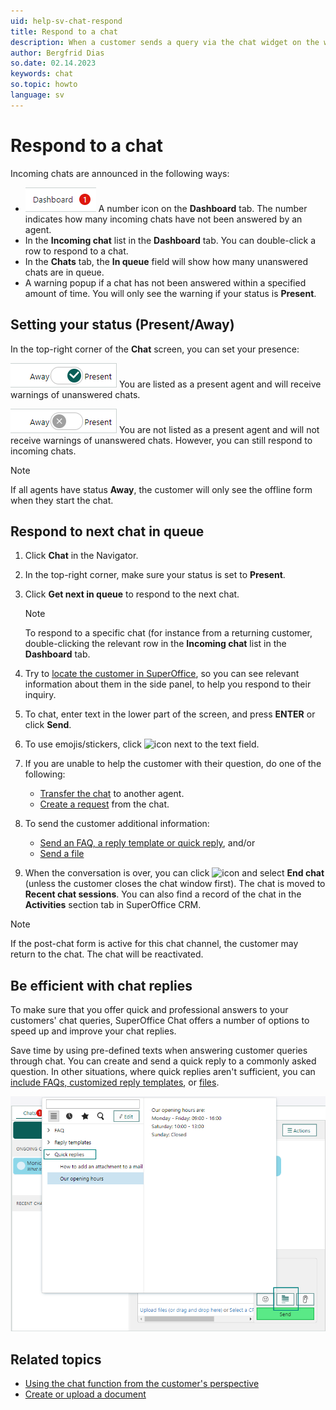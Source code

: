 ```yaml
---
uid: help-sv-chat-respond
title: Respond to a chat
description: When a customer sends a query via the chat widget on the website, it is not only important to respond to it, but also to register it on their Contact card.
author: Bergfrid Dias
so.date: 02.14.2023
keywords: chat
so.topic: howto
language: sv
---
```


# Respond to a chat

Incoming chats are announced in the following ways:

* ![icon][img2] A number icon on the **Dashboard** tab. The number indicates how many incoming chats have not been answered by an agent.
* In the **Incoming chat** list in the **Dashboard** tab. You can double-click a row to respond to a chat.
* In the **Chats** tab, the **In queue** field will show how many unanswered chats are in queue.
* A warning popup if a chat has not been answered within a specified amount of time. You will only see the warning if your status is **Present**.

## Setting your status (Present/Away)

In the top-right corner of the **Chat** screen, you can set your presence:

![icon][img3] You are listed as a present agent and will receive warnings of unanswered chats.

![icon][img4] You are not listed as a present agent and will not receive warnings of unanswered chats. However, you can still respond to incoming chats.

> [!NOTE]
> If all agents have status **Away**, the customer will only see the offline form when they start the chat.

## Respond to next chat in queue

1. Click **Chat** in the Navigator.

2. In the top-right corner, make sure your status is set to **Present**.

3. Click **Get next in queue** to respond to the next chat.

    > [!NOTE]
    > To respond to a specific chat (for instance from a returning customer, double-clicking the relevant row in the **Incoming chat** list in the **Dashboard** tab.

4. Try to [locate the customer in SuperOffice][1], so you can see relevant information about them in the side panel, to help you respond to their inquiry.

5. To chat, enter text in the lower part of the screen, and press **ENTER** or click **Send**.

6. To use emojis/stickers, click ![icon][img5] next to the text field.

7. If you are unable to help the customer with their question, do one of the following:

    * [Transfer the chat][2] to another agent.
    * [Create a request][3] from the chat.

8. To send the customer additional information:
    * [Send an FAQ, a reply template or quick reply][4], and/or
    * [Send a file][5]

9. When the conversation is over, you can click ![icon][img1] and select **End chat** (unless the customer closes the chat window first). The chat is moved to **Recent chat sessions**. You can also find a record of the chat in the **Activities** section tab in SuperOffice CRM.

> [!NOTE]
> If the post-chat form is active for this chat channel, the customer may return to the chat. The chat will be reactivated.

## Be efficient with chat replies

To make sure that you offer quick and professional answers to your customers' chat queries, SuperOffice Chat offers a number of options to speed up and improve your chat replies.

Save time by using pre-defined texts when answering customer queries through chat. You can create and send a quick reply to a commonly asked question. In other situations, where quick replies aren't sufficient, you can [include FAQs, customized reply templates][4], or [files][5].

![From the button for add predefined text, you can choose text from FAQ, Reply templates and Quick replies -screenshot][img6]

## Related topics

* [Using the chat function from the customer's perspective][6]
* [Create or upload a document][7]

<!-- Referenced links -->
[1]: link-to-person.md
[2]: transfer-to-agent.md
[3]: create-request.md
[4]: send-faq-or-reply-template.md
[5]: send-files.md
[6]: as-customer.md
[7]: ../../document/learn/create.md

<!-- Referenced images -->
[img1]: ../../../media/icons/btn-menu.png
[img2]: media/chat-tab-dashboard.png
[img3]: media/chat-status-present.png
[img4]: media/chat-status-away.png
[img5]: ../../../../common/icons/smiley-icon.png
[img6]: media/chat-quickreply.png

